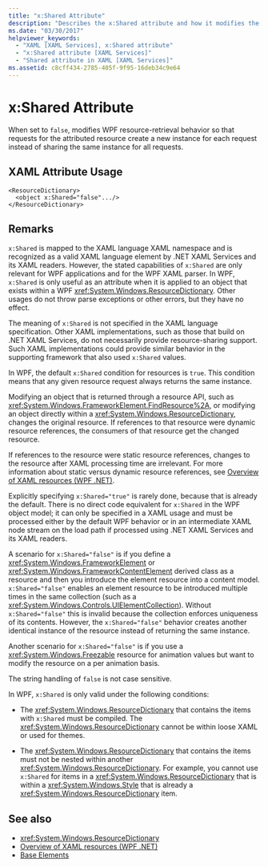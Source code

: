 ```yaml
---
title: "x:Shared Attribute"
description: "Describes the x:Shared attribute and how it modifies the WPF resource-retrieval behavior."
ms.date: "03/30/2017"
helpviewer_keywords: 
  - "XAML [XAML Services], x:Shared attribute"
  - "x:Shared attribute [XAML Services]"
  - "Shared attribute in XAML [XAML Services]"
ms.assetid: c8cff434-2785-405f-9f95-16deb34c9e64
---
```

# x:Shared Attribute

When set to `false`, modifies WPF resource-retrieval behavior so that requests for the attributed resource create a new instance for each request instead of sharing the same instance for all requests.

## XAML Attribute Usage

```xaml
<ResourceDictionary>
  <object x:Shared="false".../>
</ResourceDictionary>
```

## Remarks

`x:Shared` is mapped to the XAML language XAML namespace and is recognized as a valid XAML language element by .NET XAML Services and its XAML readers. However, the stated capabilities of `x:Shared` are only relevant for WPF applications and for the WPF XAML parser. In WPF, `x:Shared` is only useful as an attribute when it is applied to an object that exists within a WPF <xref:System.Windows.ResourceDictionary>. Other usages do not throw parse exceptions or other errors, but they have no effect.

The meaning of `x:Shared` is not specified in the XAML language specification. Other XAML implementations, such as those that build on .NET XAML Services, do not necessarily provide resource-sharing support. Such XAML implementations could provide similar behavior in the supporting framework that also used `x:Shared` values.

In WPF, the default `x:Shared` condition for resources is `true`. This condition means that any given resource request always returns the same instance.

Modifying an object that is returned through a resource API, such as <xref:System.Windows.FrameworkElement.FindResource%2A>, or modifying an object directly within a <xref:System.Windows.ResourceDictionary>, changes the original resource. If references to that resource were dynamic resource references, the consumers of that resource get the changed resource.

If references to the resource were static resource references, changes to the resource after XAML processing time are irrelevant. For more information about static versus dynamic resource references, see [Overview of XAML resources (WPF .NET)](../wpf/systems/xaml-resources-overview.md).

Explicitly specifying `x:Shared="true"` is rarely done, because that is already the default. There is no direct code equivalent for `x:Shared` in the WPF object model; it can only be specified in a XAML usage and must be processed either by the default WPF behavior or in an intermediate XAML node stream on the load path if processed using .NET XAML Services and its XAML readers.

A scenario for `x:Shared="false"` is if you define a <xref:System.Windows.FrameworkElement> or <xref:System.Windows.FrameworkContentElement> derived class as a resource and then you introduce the element resource into a content model. `x:Shared="false"` enables an element resource to be introduced multiple times in the same collection (such as a <xref:System.Windows.Controls.UIElementCollection>). Without `x:Shared="false"` this is invalid because the collection enforces uniqueness of its contents. However, the `x:Shared="false"` behavior creates another identical instance of the resource instead of returning the same instance.

Another scenario for `x:Shared="false"` is if you use a <xref:System.Windows.Freezable> resource for animation values but want to modify the resource on a per animation basis.

The string handling of `false` is not case sensitive.

In WPF, `x:Shared` is only valid under the following conditions:

- The <xref:System.Windows.ResourceDictionary> that contains the items with `x:Shared` must be compiled. The <xref:System.Windows.ResourceDictionary> cannot be within loose XAML or used for themes.

- The <xref:System.Windows.ResourceDictionary> that contains the items must not be nested within another <xref:System.Windows.ResourceDictionary>. For example, you cannot use `x:Shared` for items in a <xref:System.Windows.ResourceDictionary> that is within a <xref:System.Windows.Style> that is already a <xref:System.Windows.ResourceDictionary> item.

## See also

- <xref:System.Windows.ResourceDictionary>
- [Overview of XAML resources (WPF .NET)](../wpf/systems/xaml-resources-overview.md)
- [Base Elements](../wpf/advanced/base-elements.md)
